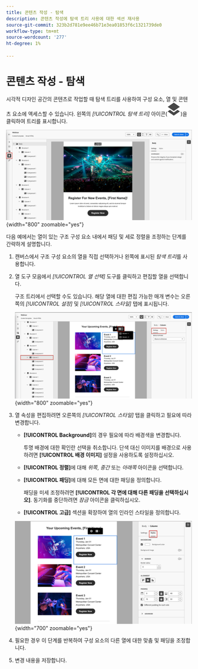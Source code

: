 ```yaml
---
title: 콘텐츠 작성 - 탐색
description: 콘텐츠 작성에 탐색 트리 사용에 대한 섹션 재사용
source-git-commit: 323b2d781e9ee46b71e3ea01853f6c1321739de0
workflow-type: tm+mt
source-wordcount: '277'
ht-degree: 1%

---
```


# 콘텐츠 작성 - 탐색

시각적 디자인 공간의 콘텐츠로 작업할 때 탐색 트리를 사용하여 구성 요소, 열 및 콘텐츠 요소에 액세스할 수 있습니다. 왼쪽의 _[!UICONTROL 탐색 트리]_ 아이콘(![탐색 트리 아이콘](../assets/do-not-localize/icon-navigation-tree.svg))을 클릭하여 트리를 표시합니다.

![콘텐츠 레이어 액세스](../assets/content-design-shared/content-design-layers.png){width="800" zoomable="yes"}

다음 예에서는 열이 있는 구조 구성 요소 내에서 패딩 및 세로 정렬을 조정하는 단계를 간략하게 설명합니다.

1. 캔버스에서 구조 구성 요소의 열을 직접 선택하거나 왼쪽에 표시된 _탐색 트리_&#x200B;를 사용합니다.

1. 열 도구 모음에서 _[!UICONTROL 열 선택]_ 도구를 클릭하고 편집할 열을 선택합니다.

   구조 트리에서 선택할 수도 있습니다. 해당 열에 대한 편집 가능한 매개 변수는 오른쪽의 _[!UICONTROL 설정]_ 및 _[!UICONTROL 스타일]_ 탭에 표시됩니다.

   ![비주얼 디자이너에 표시되는 열 구성 요소](../assets/content-design-shared/content-design-layers-column-select.png){width="800" zoomable="yes"}

1. 열 속성을 편집하려면 오른쪽의 _[!UICONTROL 스타일]_ 탭을 클릭하고 필요에 따라 변경합니다.

   * **[!UICONTROL Background]**&#x200B;의 경우 필요에 따라 배경색을 변경합니다.

     투명 배경에 대한 확인란 선택을 취소합니다. 단색 대신 이미지를 배경으로 사용하려면 **[!UICONTROL 배경 이미지]** 설정을 사용하도록 설정하십시오.

   * **[!UICONTROL 정렬]**&#x200B;에 대해 _위쪽_, _중간_ 또는 _아래쪽_ 아이콘을 선택합니다.
   * **[!UICONTROL 패딩]**&#x200B;에 대해 모든 면에 대한 패딩을 정의합니다.

     패딩을 미세 조정하려면 **[!UICONTROL 각 면에 대해 다른 패딩을 선택하십시오]**. 동기화를 중단하려면 _잠금_ 아이콘을 클릭하십시오.

   * **[!UICONTROL 고급]** 섹션을 확장하여 열의 인라인 스타일을 정의합니다.

   ![선택한 열의 스타일을 변경합니다](../assets/content-design-shared/content-design-layers-column-styles.png){width="700" zoomable="yes"}

1. 필요한 경우 이 단계를 반복하여 구성 요소의 다른 열에 대한 맞춤 및 패딩을 조정합니다.

1. 변경 내용을 저장합니다.
